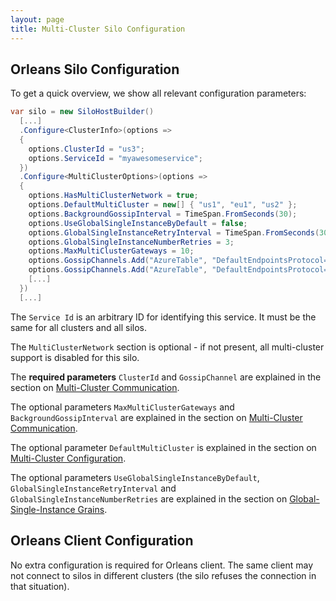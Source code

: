```yaml
---
layout: page
title: Multi-Cluster Silo Configuration
---
```


## Orleans Silo Configuration

To get a quick overview, we show all relevant configuration parameters:

```csharp
var silo = new SiloHostBuilder()
  [...]
  .Configure<ClusterInfo>(options =>
  {
    options.ClusterId = "us3";
    options.ServiceId = "myawesomeservice";
  })
  .Configure<MultiClusterOptions>(options => 
  {
    options.HasMultiClusterNetwork = true;
    options.DefaultMultiCluster = new[] { "us1", "eu1", "us2" };
    options.BackgroundGossipInterval = TimeSpan.FromSeconds(30);
    options.UseGlobalSingleInstanceByDefault = false;
    options.GlobalSingleInstanceRetryInterval = TimeSpan.FromSeconds(30);
    options.GlobalSingleInstanceNumberRetries = 3;
    options.MaxMultiClusterGateways = 10;
    options.GossipChannels.Add("AzureTable", "DefaultEndpointsProtocol=https;AccountName=usa;AccountKey=...");
    options.GossipChannels.Add("AzureTable", "DefaultEndpointsProtocol=https;AccountName=europe;AccountKey=...")
    [...]
  })
  [...]
```

The `Service Id` is an arbitrary ID for identifying this service. It must be the same for all clusters and all silos. 

The `MultiClusterNetwork` section is optional - if not present, all multi-cluster support is disabled for this silo.

The **required parameters** `ClusterId` and `GossipChannel` are explained in the section on [Multi-Cluster Communication](GossipChannels.md).

The  optional parameters `MaxMultiClusterGateways` and `BackgroundGossipInterval`  are explained in the section on [Multi-Cluster Communication](GossipChannels.md).

The optional parameter `DefaultMultiCluster` is explained in the section on [Multi-Cluster Configuration](MultiClusterConfiguration.md).

The optional parameters `UseGlobalSingleInstanceByDefault`,  `GlobalSingleInstanceRetryInterval` and `GlobalSingleInstanceNumberRetries` are explained in the section on [Global-Single-Instance Grains](GlobalSingleInstance.md).


## Orleans Client Configuration

No extra configuration is required for Orleans client. The same client may not connect to silos in different clusters (the silo refuses the connection in that situation). 